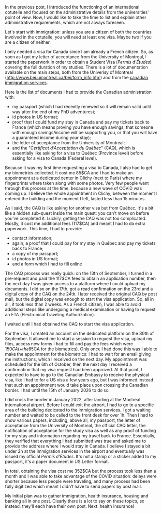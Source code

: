 <!--
.. title: 005 - Visa and Immigration
.. slug: 005
.. date: 2022-07-28 09:52:37 UTC-04:00
.. tags: visa
.. category: paperworking
.. link: 
.. description: 
.. type: text
-->

In the previous post, I introduced the functioning of an international cotutelle and focused on the administrative details from the universities' point of view. Now, I would like to take the time to list and explain other administrative requirements, which are not always foreseen. 

Let's start with immigration: unless you are a citizen of both the countries involved in the cotutelle, you will need at least one visa. Maybe two if you are a citizen of neither.  

I only needed a visa for Canada since I am already a French citizen. So, as soon as I got my letter of acceptance from the University of Montreal, I started the paperwork in order to obtain a Student Visa (*Permis d'Études*) covering the full duration of my studies. There is a lot of documentation available on the main steps, both from the Univerisy of Montreal (http://www.bei.umontreal.ca/bei/form_info.htm) and from the [canadian immigration services](https://www.canada.ca/fr/immigration-refugies-citoyennete/services/etudier-canada/permis-etudes/presenter-demande.html).

Here is the list of documents I had to provide the Canadian administration with:

- my passport (which I had recently renewed so it will remain valid until way after the end of my PhD adventures);
- id photos in US format;
- proof that I could fund my stay in Canada and pay my tickets back to France (which means proving you have enough savings, that someone with enough savings/income will be supporting you, or that you will have a guaranteed income during your stay);
- the letter of acceptance from the University of Montreal;
- and the "*Certificat d'Acceptation du Québec*" (CAQ), which is essentially like asking for a visa to Québec (Province level) before asking for a visa to Canada (Federal level).

Because it was my first time requesting a visa to Canada, I also had to get my biometrics collected. It cost me 85$CA and I had to make an appointment at a dedicated center in Clichy (next to Paris) where my fingerprints where taken along with some photos. Very few people went through this process at the time, because a new wave of COVID was coming up. I believe the whole appointment in Clichy, between the moment I entered the building and the moment I left, lasted less than 15 minutes.

As I said, the CAQ is like asking for another visa but from Québec. It's a bit like a hidden sub-quest inside the main quest: you can't move on before you've completed it. Luckily, getting the CAQ was not too complicated. Mostly, it cost me additional fees (117$CA) and meant I had to do extra paperwork. This time, I had to provide:

- contact information;
- again, a proof that I could pay for my stay in Québec and pay my tickets back to France;
- a copy of my passport;
- id photos in US format;
- and a form which I had to fill [online](http://www.immigration-quebec.gouv.qc.ca/fr/services/caq-electronique/index.html)

The CAQ process was really quick: on the 13th of September, I turned in a pre-request and paid the 117$CA fees to obtain an application number, then the next day I was given access to a platform where I could upload my documents. I did so on the 17th, got a read confirmation on the 23rd and a digital copy of the CAQ on the 24th. I later received the original CAQ by post mail, but the digital copy was enough to start the visa application. So, all in all, it took less than 2 weeks. As a French citizen, I was able to avoid additional steps like undergoing a medical examination or having to request an ETA (Electronical Traveling Authorization).  

I waited until I had obtained the CAQ to start the visa application.  

For the visa, I created an account on the dedicated platform on the 30th of September. It allowed me to start a session to request the visa, upload my files, access new forms I had to fill and pay the fees which were 150$CA (+ the 85$CA for the biometrics). Only once I had done this was I able to make the appointment for the biometrics: I had to wait for an email giving me instructions, which I received on the next day. My appointment was scheduled for the 6th of October, then the next day I received a confirmation that my visa request had been approved. At that point, I expected to have to go to the Canadian Embassy to receive the physical visa, like I had to for a US visa a few years ago, but I was informed instead that such an appointment would take place upon crossing the Canadian border. I had until the 15th of January 2026 to do so.  

I did cross the border in January 2022, after landing at the Montreal international airport. Before I could exit the airport, I had to go to a specific area of the building dedicated to the immigration services. I got a waiting number and waited to be called to the front desk for over 1h. Then I had to show various papers, including, above all, my passport, the letter of acceptance from the University of Montreal, the official CAQ letter, the notification of acceptance for the study visa as well as any proof of funding for my stay and information regarding my travel back to France. Essentially, they verified that everything I had submitted was true and asked me to provide the address where I would stay in Canada. I believe I stayed a bit under 2h at the immigration services in the airport and eventually was issued my official *Permis d'Études*. It's not a stamp or a sticker added to my passport, it's a paper document in US Letter format.  

In total, obtaining the visa cost me 352$CA but the process took less than a month and I was able to take advantage of the COVID situation: delays were shorter because less people were traveling, and many process had been fully digitized which meant I didn't have to send papers by post mail.  

My initial plan was to gather immigration, health insurance, housing and banking all in one post. Clearly there is a lot to say on these topics, so instead, they'll each have their own post. Next: health insurance!
